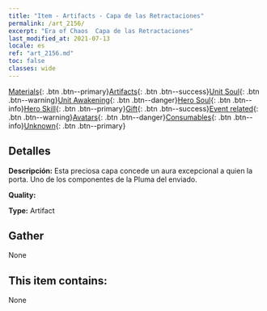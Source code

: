 ```yaml
---
title: "Item - Artifacts - Capa de las Retractaciones"
permalink: /art_2156/
excerpt: "Era of Chaos  Capa de las Retractaciones"
last_modified_at: 2021-07-13
locale: es
ref: "art_2156.md"
toc: false
classes: wide
---
```

 [Materials](/ItemsES/){: .btn .btn--primary}[Artifacts](/ItemsES/Artifacts/){: .btn .btn--success}[Unit Soul](/ItemsES/UnitSoul/){: .btn .btn--warning}[Unit Awakening](/ItemsES/UnitAwakening/){: .btn .btn--danger}[Hero Soul](/ItemsES/HeroSoul/){: .btn .btn--info}[Hero Skill](/ItemsES/HeroSkill/){: .btn .btn--primary}[Gift](/ItemsES/Gift/){: .btn .btn--success}[Event related](/ItemsES/Events/){: .btn .btn--warning}[Avatars](/ItemsES/Avatars/){: .btn .btn--danger}[Consumables](/ItemsES/Consumables/){: .btn .btn--info}[Unknown](/ItemsES/Unknown/){: .btn .btn--primary}

## Detalles
 **Descripción:** Esta preciosa capa concede un aura excepcional a quien la porta. Uno de los componentes de la Pluma del enviado.

 **Quality:** 

 **Type:** Artifact

## Gather

  None

## This item contains:

  None

